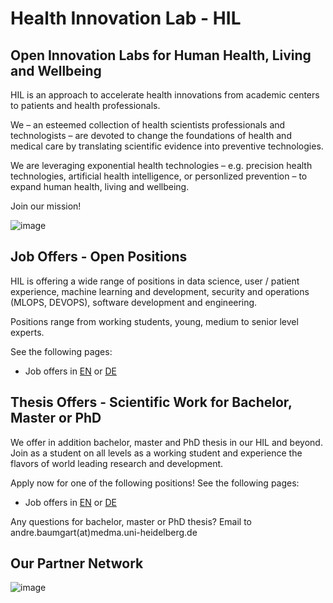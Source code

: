# Health Innovation Lab - HIL

## Open Innovation Labs for Human Health, Living and Wellbeing

HIL is an approach to accelerate health innovations from academic centers to patients and health professionals. 

We – an esteemed collection of health scientists professionals and technologists – are devoted to change the foundations of health and medical care by translating scientific evidence into preventive technologies. 

We are leveraging exponential health technologies – e.g. precision health technologies, artificial health intelligence, or personlized prevention – to expand human health, living and wellbeing.

Join our mission!  

![image](https://user-images.githubusercontent.com/70061343/198570139-1ac621af-0641-4f83-b661-d59ef130c14d.png)

## Job Offers - Open Positions 

HIL is offering a wide range of positions in data science, user / patient experience, machine learning and development, security and operations (MLOPS, DEVOPS), software development and engineering. 

Positions range from working students, young, medium to senior level experts. 

See the following pages:
- Job offers in [EN](job-offers/Job-Profiles-Innovation-Lab-en-final.pdf) or [DE](job-offers/Job-Profiles-Innovation-Lab-de-final.pdf)


## Thesis Offers - Scientific Work for Bachelor, Master or PhD

We offer in addition bachelor, master and PhD thesis in our HIL and beyond. Join as a student on all levels as a working student and experience the flavors of world leading research and development.

Apply now for one of the following positions! See the following pages:
- Job offers in [EN](thesis-offers/hil-thesis-offers-en.md) or [DE](thesis-offers/hil-thesis-offers-de.md)

Any questions for bachelor, master or PhD thesis? 
Email to andre.baumgart(at)medma.uni-heidelberg.de


## Our Partner Network

![image](https://user-images.githubusercontent.com/70061343/198593205-23c95979-5a1c-4092-a4af-95f2ef6f7fd8.png)
